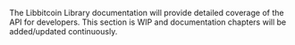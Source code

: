 The Libbitcoin Library documentation will provide detailed coverage of the API for developers. This section is WIP and documentation chapters will be added/updated continuously.